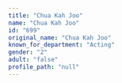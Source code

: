 ```yaml
---
title: "Chua Kah Joo"
name: "Chua Kah Joo"
id: "699"
original_name: "Chua Kah Joo"
known_for_department: "Acting"
gender: "2"
adult: "false"
profile_path: "null"
---
```

